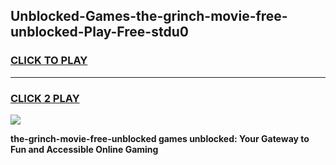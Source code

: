 
## Unblocked-Games-the-grinch-movie-free-unblocked-Play-Free-stdu0
<h3>
<a href="https://premium76.site?title=the-grinch-movie-free-unblocked&ref=10A">CLICK TO PLAY</a></h3>
<hr>

<h3>
<a href="https://premium76.site?title=the-grinch-movie-free-unblocked&ref=10A">CLICK 2 PLAY</a>
  
</h3>

<a href="https://premium76.site?title=the-grinch-movie-free-unblocked&ref=10A"><img src="https://clearcache.store/games.png"></a>


**the-grinch-movie-free-unblocked games unblocked: Your Gateway to Fun and Accessible Online Gaming**

